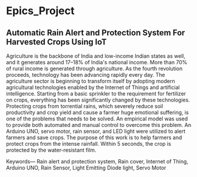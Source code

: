 <h1>
  Epics_Project </h1>
<h2>Automatic Rain Alert and Protection System For Harvested Crops Using IoT</h2>
<p>
  Agriculture is the backbone of India and low-income Indian states as well, and it generates around 17–18% of India's national income. More than 70% of rural income is generated through agriculture. As the fourth revolution proceeds, technology has been advancing rapidly every day. The agriculture sector is beginning to transform itself by adopting modern agricultural technologies enabled by the Internet of Things and artificial intelligence. Starting from a basic sprinkler to the requirement for fertilizer on crops, everything has been significantly changed by these technologies. Protecting crops from torrential rains, which severely reduce soil productivity and crop yield and cause a farmer huge emotional suffering, is one of the problems that needs to be solved. An empirical model was used to provide both automated and manual control to overcome this problem. An Arduino UNO, servo motor, rain sensor, and LED light were utilized to alert farmers and save crops. The purpose of this work is to help farmers and protect crops from the intense rainfall. Within 5 seconds, the crop is protected by the water-resistant film.
</p>
<p text:bold> Keywords— Rain alert and protection system, Rain cover, Internet of Thing, Arduino UNO, Rain Sensor, Light Emitting Diode light, Servo Motor</p>
